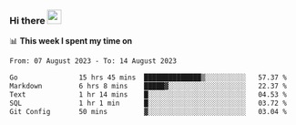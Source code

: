 ### Hi there <a href="https://www.gautamkrishnar.com/"><img src="https://media.giphy.com/media/hvRJCLFzcasrR4ia7z/giphy.gif" width="25px"></a>

📊 **This week I spent my time on**

<!--START_SECTION:waka-->

```txt
From: 07 August 2023 - To: 14 August 2023

Go               15 hrs 45 mins  ██████████████▒░░░░░░░░░░   57.37 %
Markdown         6 hrs 8 mins    █████▓░░░░░░░░░░░░░░░░░░░   22.37 %
Text             1 hr 14 mins    █░░░░░░░░░░░░░░░░░░░░░░░░   04.53 %
SQL              1 hr 1 min      █░░░░░░░░░░░░░░░░░░░░░░░░   03.72 %
Git Config       50 mins         ▓░░░░░░░░░░░░░░░░░░░░░░░░   03.04 %
```

<!--END_SECTION:waka-->
